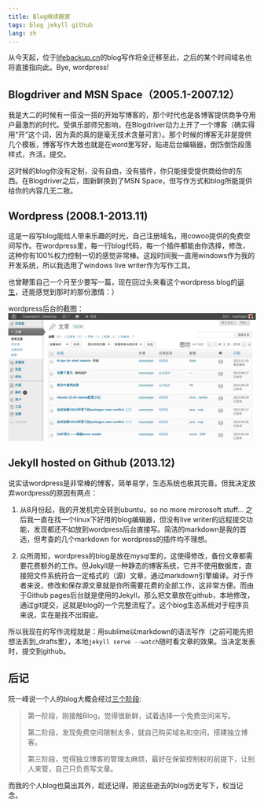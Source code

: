 ```yaml
---
title: Blog继续搬家
tags: blog jekyll github
lang: zh
---
```


从今天起，位于[lifebackup.cn](http://www.lifebackup.cn)的blog写作将全迁移至此，之后的某个时间域名也将直接指向此。Bye, wordpress!

<!--more-->

## Blogdriver and MSN Space（2005.1-2007.12）

我是大二的时候有一搭没一搭的开始写博客的，那个时代也是各博客提供商争夺用户最激烈的时代。受俱乐部师兄影响，在Blogdriver动力上开了一个博客（确实得用“开”这个词，因为真的真的是毫无技术含量可言）。那个时候的博客无非是提供几个模板，博客写作大致也就是在word里写好，贴进后台编辑器，倒饬倒饬段落样式，齐活，提交。

这时候的blog你没有定制，没有自由，没有插件，你只能接受提供商给你的东西。在Blogdriver之后，图新鲜换到了MSN Space，但写作方式和blog所能提供给你的内容几无二致。

## Wordpress (2008.1-2013.11)

这是一段写blog能给人带来乐趣的时光，自己注册域名，用cowoo提供的免费空间写作。在wordpress里，每一行blog代码，每一个插件都能由你选择，修改，这种你有100%权力控制一切的感觉非常棒。这段时间我一直用windows作为我的开发系统，所以我选用了windows live writer作为写作工具。

也曾鞭策自己一个月至少要写一篇，现在回过头来看这个wordpress blog的[诞生](http://www.lifebackup.cn/my-blog-history.html)，还能感觉到那时的那份激情：）

wordpress后台的截图：
![](/images/201312/wordpress.png)

## Jekyll hosted on Github (2013.12)

说实话wordpress是非常棒的博客，简单易学，生态系统也极其完善。但我决定放弃wordpress的原因有两点：

1. 从8月份起，我的开发机完全转到ubuntu，so no more mircrosoft stuff... 之后我一直在找一个linux下好用的blog编辑器，但没有live writer的远程提交功能，发现都还不如放到wordpress后台直接写。简洁的markdown是我的首选，但考查的几个markdown for wordpress的插件均不理想。

1. 众所周知，wordpress的blog是放在mysql里的，这使得修改，备份文章都需要花费额外的工作。但Jekyll是一种静态的博客系统，它并不使用数据库，直接把文件系统符合一定格式的（源）文章，通过markdown引擎编译。对于作者来说，修改和保存源文章就是你所需要花费的全部工作，这非常方便。而由于Github pages后台就是使用的Jekyll，那么把文章放在github，本地修改，通过git提交，这就是blog的一个完整流程了。这个blog生态系统对于程序员来说，实在是找不出瑕疵。

所以我现在的写作流程就是：用sublime以markdown的语法写作（之前可能先把想法丢到_drafts里），本地`jekyll serve --watch`随时看文章的效果。当决定发表时，提交到github。

## 后记
阮一峰说一个人的blog大概会经过[三个阶段](http://www.ruanyifeng.com/blog/2012/08/blogging_with_jekyll.html):

> 第一阶段，刚接触Blog，觉得很新鲜，试着选择一个免费空间来写。
>
> 第二阶段，发现免费空间限制太多，就自己购买域名和空间，搭建独立博客。
>
> 第三阶段，觉得独立博客的管理太麻烦，最好在保留控制权的前提下，让别人来管，自己只负责写文章。

而我的个人blog也莫出其外，趁还记得，把这些逝去的blog历史写下，权当记念。